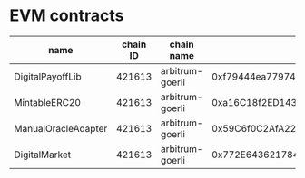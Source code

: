 # EVM contracts

| name                | chain ID | chain name      | address                                    | deploy tx                                                          |
| ------------------- | -------- | --------------- | ------------------------------------------ | ------------------------------------------------------------------ |
| DigitalPayoffLib    | 421613   | arbitrum-goerli | 0xf79444ea7797469606299Fc0a7126231Cd91440D | 0x6d5225a370e930785e906b5639098c167d1a8a506c10b2499d03cab3900bc89f |
| MintableERC20       | 421613   | arbitrum-goerli | 0xa16C18f2ED14338F9E5F572E7991220D470574c3 | 0xaba388fe9d331e4499afd13f9620477d02c56ef086935c5a972989c6ae409069 |
| ManualOracleAdapter | 421613   | arbitrum-goerli | 0x59C6f0C2AfA229964E5E24A85ca9c88D04AA6f2c | 0xd56ec14d6bb33a4a48308039584ab6b34028041da444cf3802e036b76c934b11 |
| DigitalMarket       | 421613   | arbitrum-goerli | 0x772E64362178408BB15128896bd64Ba0528978c3 | 0x5cfa02f7c656a79305c3e328b57483080d4edcde0e9fd51a88ed2442a74fac8d |
